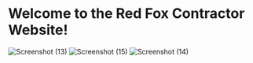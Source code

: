 # Welcome to the Red Fox Contractor Website!

![Screenshot (13)](https://user-images.githubusercontent.com/73748636/191167600-f35a7f27-4d89-4e0d-9a04-78fc56295de5.png)
![Screenshot (15)](https://user-images.githubusercontent.com/73748636/191167823-e79986ce-be5f-4315-ad99-7a0463ed397d.png)
![Screenshot (14)](https://user-images.githubusercontent.com/73748636/191167618-7950e48d-e8d5-48f6-88ab-ba635c3c2aad.png)
